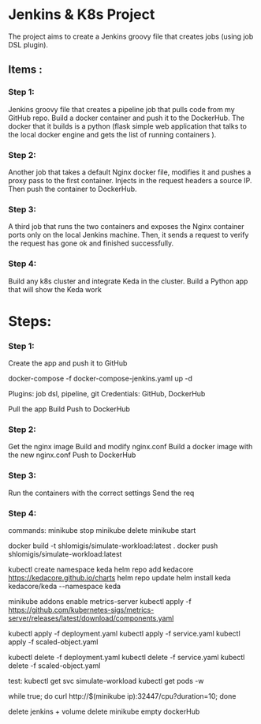 # Jenkins & K8s Project
The project aims to create a Jenkins groovy file that creates jobs (using job DSL plugin). 

## Items : 
### Step 1:
Jenkins groovy file that creates a pipeline job that pulls code from my GitHub repo.
Build a docker container and push it to the DockerHub. 
The docker that it builds is a python (flask simple web application that talks to the local docker engine and gets the list of running containers ).

### Step 2:
Another job that takes a default Nginx docker file, modifies it and pushes a proxy pass to the first container.
Injects in the request headers a source IP.
Then push the container to DockerHub.

### Step 3:
A third job that runs the two containers and exposes the Nginx container ports only on the local Jenkins machine.
Then, it sends a request to verify the request has gone ok and finished successfully.

### Step 4:
Build any k8s cluster and integrate Keda in the cluster.
Build a Python app that will show the Keda work
 


# Steps:
### Step 1:
Create the app and push it to GitHub

docker-compose -f docker-compose-jenkins.yaml up -d

Plugins: job dsl, pipeline, git
Credentials: GitHub, DockerHub

Pull the app
Build
Push to DockerHub

### Step 2:
Get the nginx image
Build and modify nginx.conf
Build a docker image with the new nginx.conf
Push to DockerHub

### Step 3:
Run the containers with the correct settings
Send the req

### Step 4:
commands:
minikube stop
minikube delete
minikube start

docker build -t shlomigis/simulate-workload:latest .
docker push shlomigis/simulate-workload:latest

kubectl create namespace keda
helm repo add kedacore https://kedacore.github.io/charts
helm repo update
helm install keda kedacore/keda --namespace keda

minikube addons enable metrics-server
kubectl apply -f https://github.com/kubernetes-sigs/metrics-server/releases/latest/download/components.yaml

kubectl apply -f deployment.yaml
kubectl apply -f service.yaml
kubectl apply -f scaled-object.yaml

kubectl delete -f deployment.yaml
kubectl delete -f service.yaml
kubectl delete -f scaled-object.yaml

test:
kubectl get svc simulate-workload
kubectl get pods -w

while true; do curl http://$(minikube ip):32447/cpu?duration=10; done

delete jenkins + volume
delete minikube
empty dockerHub
